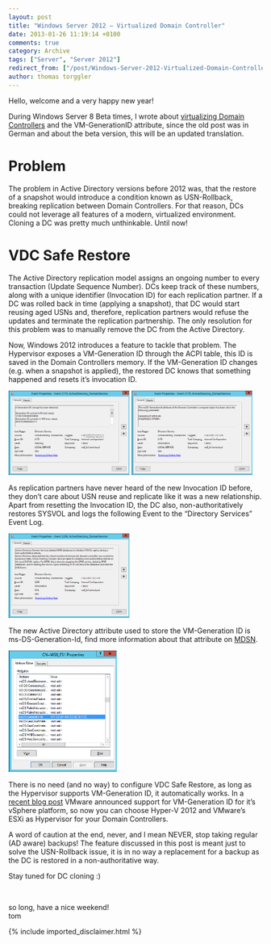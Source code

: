 ```yaml
---
layout: post
title: "Windows Server 2012 – Virtualized Domain Controller"
date: 2013-01-26 11:19:14 +0100
comments: true
category: Archive
tags: ["Server", "Server 2012"]
redirect_from: ["/post/Windows-Server-2012-Virtualized-Domain-Controller", "/post/windows-server-2012-virtualized-domain-controller"]
author: thomas torggler
---
```

<!-- more -->
<p>Hello, welcome and a very happy new year!</p>  <p>During Windows Server 8 Beta times, I wrote about <a href="/post/Windows-Server-8-Virtualized-Domain-Controller.aspx" target="_blank">virtualizing Domain Controllers</a> and the VM-GenerationID attribute, since the old post was in German and about the beta version, this will be an updated translation.</p>  <h1>Problem</h1>  <p>The problem in Active Directory versions before 2012 was, that the restore of a snapshot would introduce a condition known as USN-Rollback, breaking replication between Domain Controllers. For that reason, DCs could not leverage all features of a modern, virtualized environment. Cloning a DC was pretty much unthinkable. Until now!</p>  <h1>VDC Safe Restore</h1>  <p>The Active Directory replication model assigns an ongoing number to every transaction (Update Sequence Number). DCs keep track of these numbers, along with a unique identifier (Invocation ID) for each replication partner. If a DC was rolled back in time (applying a snapshot), that DC would start reusing aged USNs and, therefore, replication partners would refuse the updates and terminate the replication partnership. The only resolution for this problem was to manually remove the DC from the Active Directory.</p>  <p>Now, Windows 2012 introduces a feature to tackle that problem. The Hypervisor exposes a VM-Generation ID through the ACPI table, this ID is saved in the Domain Controllers memory. If the VM-Generation ID changes (e.g. when a snapshot is applied), the restored DC knows that something happened and resets it’s invocation ID.</p>  <p><a href="/assets/archive/image_421.png" target="_blank"><img src="/assets/archive/image_421.png" width="240" height="167" /></a>&#160;<a href="/assets/archive/image_424.png" target="_blank"><img src="/assets/archive/image_424.png" width="240" height="167" /></a></p>  <p>As replication partners have never heard of the new Invocation ID before, they don’t care about USN reuse and replicate like it was a new relationship. Apart from resetting the Invocation ID, the DC also, non-authoritatively restores SYSVOL and logs the following Event to the “Directory Services” Event Log.</p>  <p><a href="/assets/archive/image_422.png" target="_blank"><img src="/assets/archive/image_422.png" width="240" height="167" /></a></p>  <p>The new Active Directory attribute used to store the VM-Generation ID is ms-DS-Generation-Id, find more information about that attribute on <a href="http://msdn.microsoft.com/en-us/library/windows/desktop/hh446580(v=VS.85).aspx" target="_blank">MDSN</a>.</p>  <p><a href="/assets/archive/image_423.png" target="_blank"><img src="/assets/archive/image_423.png" width="215" height="240" /></a></p>  <p>There is no need (and no way) to configure VDC Safe Restore, as long as the Hypervisor supports VM-Generation ID, it automatically works. In a <a href="http://blogs.vmware.com/apps/2013/01/windows-server-2012-vm-generation-id-support-in-vsphere.html" target="_blank">recent blog post</a> VMware announced support for VM-Generation ID for it’s vSphere platform, so now you can choose Hyper-V 2012 and VMware’s ESXi as Hypervisor for your Domain Controllers.</p>  <p>A word of caution at the end, never, and I mean NEVER, stop taking regular (AD aware) backups! The feature discussed in this post is meant just to solve the USN-Rollback issue, it is in no way a replacement for a backup as the DC is restored in a non-authoritative way.</p>  <p>Stay tuned for DC cloning :)</p>  <p>&#160;</p>  <p>so long, have a nice weekend!   <br />tom</p>
{% include imported_disclaimer.html %}
